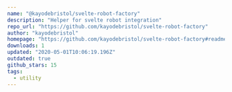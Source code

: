 ```yaml
---
name: "@kayodebristol/svelte-robot-factory"
description: "Helper for svelte robot integration"
repo_url: "https://github.com/kayodebristol/svelte-robot-factory"
author: "kayodebristol"
homepage: "https://github.com/kayodebristol/svelte-robot-factory#readme"
downloads: 1
updated: "2020-05-01T10:06:19.196Z"
outdated: true
github_stars: 15
tags: 
  - utility
---
```

